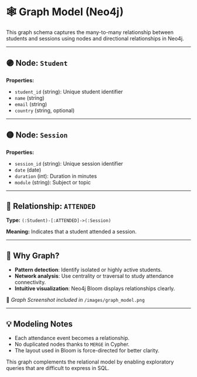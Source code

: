 # 🕸️ Graph Model (Neo4j)

This graph schema captures the many-to-many relationship between students and sessions using nodes and directional relationships in Neo4j.

---

## 🟣 Node: `Student`

**Properties:**
- `student_id` (string): Unique student identifier
- `name` (string)
- `email` (string)
- `country` (string, optional)

---

## 🟡 Node: `Session`

**Properties:**
- `session_id` (string): Unique session identifier
- `date` (date)
- `duration` (int): Duration in minutes
- `module` (string): Subject or topic

---

## 🔁 Relationship: `ATTENDED`

**Type:** `(:Student)-[:ATTENDED]->(:Session)`

**Meaning:** Indicates that a student attended a session.

---

## 🧠 Why Graph?

- **Pattern detection**: Identify isolated or highly active students.
- **Network analysis**: Use centrality or traversal to study attendance connectivity.
- **Intuitive visualization**: Neo4j Bloom displays relationships clearly.

📸 *Graph Screenshot included in* `/images/graph_model.png`

---

## 💡 Modeling Notes
- Each attendance event becomes a relationship.
- No duplicated nodes thanks to `MERGE` in Cypher.
- The layout used in Bloom is force-directed for better clarity.

This graph complements the relational model by enabling exploratory queries that are difficult to express in SQL.

